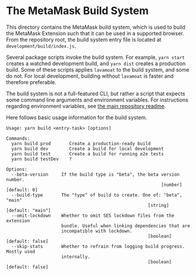 # The MetaMask Build System

This directory contains the MetaMask build system, which is used to build the MetaMask Extension such that it can be used in a supported browser.
From the repository root, the build system entry file is located at `development/build/index.js`.

Several package scripts invoke the build system.
For example, `yarn start` creates a watched development build, and `yarn dist` creates a production build.
Some of these scripts applies `lavamoat` to the build system, and some do not.
For local development, building without `lavamoat` is faster and therefore preferable.

The build system is not a full-featured CLI, but rather a script that expects some command line arguments and environment variables.
For instructions regarding environment variables, see [the main repository readme](../../README.md#building-locally).

Here follows basic usage information for the build system.

```text
Usage: yarn build <entry-task> [options]

Commands:
  yarn build prod       Create a production-ready build
  yarn build dev        Create a build for local development
  yarn build test       Create a build for running e2e tests
  yarn build testDev    ?

Options:
  --beta-version     If the build type is "beta", the beta version number.
                                                           [number] [default: 0]
  --build-type       The "type" of build to create. One of: "beta", "main"
                                                      [string] [default: "main"]
  --omit-lockdown    Whether to omit SES lockdown files from the extension
                     bundle. Useful when linking dependencies that are
                     incompatible with lockdown.
                                                      [boolean] [default: false]
  --skip-stats       Whether to refrain from logging build progress. Mostly used
                     internally.
                                                      [boolean] [default: false]
```
